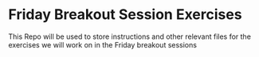 # Friday Breakout Session Exercises

This Repo will be used to store instructions and other relevant files for the exercises we will work on in the Friday breakout sessions